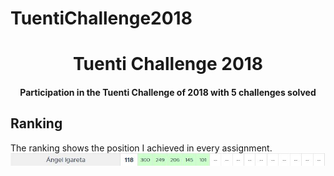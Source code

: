 # TuentiChallenge2018
<h1 align="center">Tuenti Challenge 2018</h1>
<h4 align="center">Participation in the Tuenti Challenge of 2018 with 5 challenges solved</h4>

## Ranking
The ranking shows the position I achieved in every assignment.
![Ranking](img/ranking.jpg)
